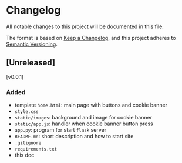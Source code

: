 # Changelog

All notable changes to this project will be documented in this file.

The format is based on [Keep a Changelog](https://keepachangelog.com/en/1.0.0/),
and this project adheres to [Semantic Versioning](https://semver.org/spec/v2.0.0.html).

## [Unreleased]


[v0.0.1]
### Added
- template `home.html`: main page with buttons and cookie banner
- `style.css`
- `static/images`: background and image for cookie banner
- `static/app.js`: handler when cookie banner button press
- `app.py`: program for start `flask` server
- `README.md`: short description and how to start site
- `.gitignore`
- `requirements.txt`
- this doc
